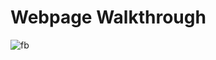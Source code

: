 # Webpage Walkthrough

![fb](https://user-images.githubusercontent.com/48667844/55170510-b1b9c280-519c-11e9-9671-8c76c4031e5f.gif)
